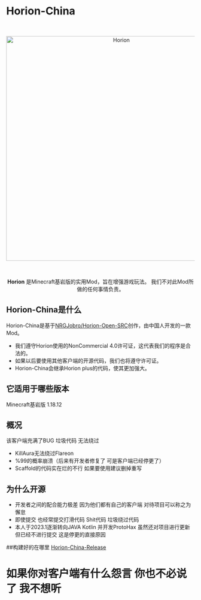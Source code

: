 # Horion-China
<div align="center">
  <br />
    <p>
      <a href="https://github.com/horionclient/Horion"><img src="https://raw.githubusercontent.com/horionclient/Horion/master/.github/horion-banner.png" width="600" alt="Horion" /></a>
    </p>
  <br />
  <p>
    <b>Horion</b> 是Minecraft基岩版的实用Mod，旨在增强游戏玩法。 我们不对此Mod所做的任何事情负责。
  </p>
</div>

## Horion-China是什么
Horion-China是基于[NRGJobro/Horion-Open-SRC](https://github.com/NRGJobro/Horion-Open-SRC)创作，由中国人开发的一款Mod。

* 我们遵守Horion使用的NonCommercial 4.0许可证，这代表我们的程序是合法的。
* 如果以后要使用其他客户端的开源代码，我们也将遵守许可证。
* Horion-China会继承Horion plus的代码，使其更加强大。

## 它适用于哪些版本
Minecraft基岩版 1.18.12

## 概况
该客户端充满了BUG 垃圾代码 无法绕过
* KillAura无法绕过Flareon
* %99的概率崩溃（后来有开发者修复了 可是客户端已经停更了）
* Scaffold的代码实在烂的不行 如果要使用建议删掉重写

## 为什么开源
* 开发者之间的配合能力极差 因为他们都有自己的客户端 对待项目可以称之为懈怠
* 即使提交 也经常提交打滑代码 Shit代码 垃圾绕过代码
* 本人于2023.1逐渐转向JAVA Kotlin 并开发ProtoHax 虽然还对项目进行更新 但已经不进行提交 这是停更的直接原因

##构建好的在哪里
[Horion-China-Release](https://github.com/AneryCoft/Horion-China-Release)

# 如果你对客户端有什么怨言 你也不必说了 我不想听
